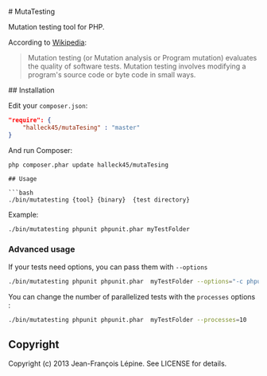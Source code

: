 # MutaTesting

Mutation testing tool for PHP.

According to [Wikipedia](http://en.wikipedia.org/wiki/Mutation_testing):

> Mutation testing (or Mutation analysis or Program mutation) evaluates the 
  quality of software tests. Mutation testing involves modifying a program's 
  source code or byte code in small ways.


## Installation

Edit your `composer.json`:

```json
"require": {
    "halleck45/mutaTesing" : "master"
}
```

And run Composer:

    php composer.phar update halleck45/mutaTesing

```
## Usage

```bash
./bin/mutatesting {tool} {binary}  {test directory}
```

Example:

```bash
./bin/mutatesting phpunit phpunit.phar myTestFolder
```

### Advanced usage

If your tests need options, you can pass them with `--options`

```bash
./bin/mutatesting phpunit phpunit.phar  myTestFolder --options="-c phpunit.xml"
```

You can change the number of parallelized tests with the `processes` options :
```bash
./bin/mutatesting phpunit phpunit.phar  myTestFolder --processes=10
```


## Copyright

Copyright (c) 2013 Jean-François Lépine. See LICENSE for details.
